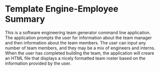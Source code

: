 # Template Engine-Employee Summary
This is a software engineering team generator command line application. The application prompts the user for information about the team manager and then information about the team members. The user can input any number of team members, and they may be a mix of engineers and interns. When the user has completed building the team, the application will creare an HTML file that displays a nicely formatted team roster based on the information provided by the user. 

